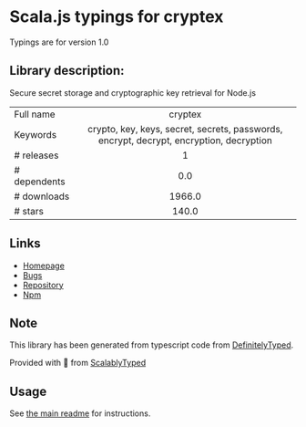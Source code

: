 
# Scala.js typings for cryptex

Typings are for version 1.0

## Library description:
Secure secret storage and cryptographic key retrieval for Node.js

|                    |                 |
| ------------------ | :-------------: |
| Full name          | cryptex |
| Keywords           | crypto, key, keys, secret, secrets, passwords, encrypt, decrypt, encryption, decryption |
| # releases         | 1 |
| # dependents       | 0.0 |
| # downloads        | 1966.0 |
| # stars            | 140.0 |

## Links
- [Homepage](https://github.com/TomFrost/Cryptex#readme)
- [Bugs](https://github.com/TomFrost/Cryptex/issues)
- [Repository](https://github.com/TomFrost/Cryptex)
- [Npm](https://www.npmjs.com/package/cryptex)
    


## Note
This library has been generated from typescript code from [DefinitelyTyped](https://definitelytyped.org).

Provided with :purple_heart: from [ScalablyTyped](https://github.com/oyvindberg/ScalablyTyped)

## Usage
See [the main readme](../../readme.md) for instructions.


